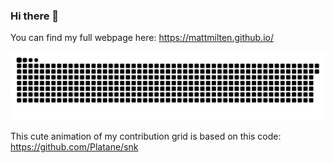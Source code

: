 ### Hi there 👋

You can find my full webpage here: https://mattmilten.github.io/

![github contribution grid snake animation](https://raw.githubusercontent.com/mattmilten/mattmilten/output/github-snake.svg)

This cute animation of my contribution grid is based on this code: https://github.com/Platane/snk
<!--
**mattmilten/mattmilten** is a ✨ _special_ ✨ repository because its `README.md` (this file) appears on your GitHub profile.

Here are some ideas to get you started:

- 🔭 I’m currently working on ...
- 🌱 I’m currently learning ...
- 👯 I’m looking to collaborate on ...
- 🤔 I’m looking for help with ...
- 💬 Ask me about ...
- 📫 How to reach me: ...
- 😄 Pronouns: ...
- ⚡ Fun fact: ...
-->
